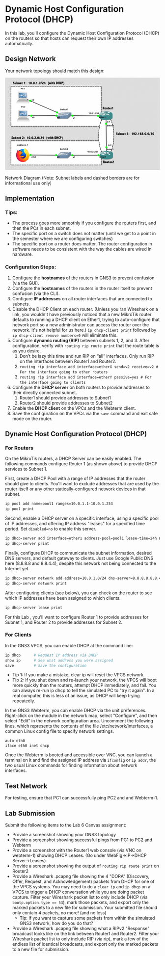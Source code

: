 # Dynamic Host Configuration Protocol (DHCP)
In this lab, you'll configure the Dynamic Host Configuration Protocol (DHCP) on the routers so that hosts can request their own IP addresses automatically.

## Design Network

Your network topology should match this design:

![img](./assets/network-05.png)

   Network Diagram (Note: Subnet labels and dashed borders are for informational use only)
## Implementation

### Tips:

- The process goes more smoothly if you configure the routers first, and then the PCs in each subnet.
- The specific port on a switch does not matter (until we get to a point in the semester where we are configuring switches)
- The specific port on a router does matter. The router configuration in software needs to be consistent with the way the cables are wired in hardware.

### Configuration Steps:

   1. Configure the **hostnames** of the routers in GNS3 to prevent confusion (via the GUI).
   1. Configure the **hostnames** of the routers in the router itself to prevent confusion (via the CLI).
   1. Configure **IP addresses** on all router interfaces that are connected to subnets.
   1. Disable the DHCP Client on each router. (Unless you ran Wireshark on a link, you wouldn't have previously noticed that a new MikroTik router defaults to running a DHCP client on Ether1, trying to auto-configure that network port so a new administrator can access the router over the network. It's not helpful for us here.) `ip dhcp-client print` followed by `ip dhcp-client remove numbers=0` will eliminate this.
   1. Configure **dynamic routing (RIP)** between subnets 1, 2, and 3. After configuration, verify with `routing rip route print` that the route table is as you desire.
      1. Don’t be lazy this time and run RIP on “all” interfaces. Only run RIP on the interfaces between Router1 and Router2.
      1. `routing rip interface add interface=etherX send=v2 receive=v2 # For the interface going to other routers`
      1. `routing rip interface add interface=etherY passive=yes # For the interface going to clients`
   1. Configure the **DHCP server** on both routers to provide addresses to their directly connected subnet.
      1. Router1 should provide addresses to Subnet1
      1. Router2 should provide addresses to Subnet2
   1. Enable the **DHCP client** on the VPCs and the Webterm client.
   1. Save the configuration on the VPCs via the `save` command and exit safe mode on the router.

## Dynamic Host Configuration Protocol (DHCP)
### For Routers

On the MikroTik routers, a DHCP Server can be easily enabled. The following commands configure Router 1 (as shown above) to provide DHCP services to Subnet 1.

First, create a DHCP Pool with a range of IP addresses that the router should give to clients. You'll want to exclude addresses that are used by the router itself or any other statically-configured network devices in that subnet.

```bash
ip pool add name=pool1 ranges=10.0.1.1-10.0.1.253
ip pool print
```

Second, enable a DHCP server on a specific interface, using a specific pool of IP addresses, and offering IP address "leases" for a specified time period. Set `disabled=no` to enable this server.

```bash
ip dhcp-server add interface=ether1 address-pool=pool1 lease-time=24h name=dhcp1 disabled=no
ip dhcp-server print
```

Finally, configure DHCP to communicate the subnet information, desired DNS servers, and default gateway to clients. Just use Google Public DNS here (8.8.8.8 and 8.8.4.4), despite this network not being connected to the Internet yet.

```bash
ip dhcp-server network add address=10.0.1.0/24 dns-server=8.8.8.8,8.8.4.4 gateway=10.0.1.254
ip dhcp-server network print
```
After configuring clients (see below), you can check on the router to see which IP addresses have been assigned to which clients.

```bash
ip dhcp-server lease print
```

For this Lab , you'll want to configure Router 1 to provide addresses for Subnet 1, and Router 2 to provide addresses for Subnet 2.

### For Clients

In the GNS3 VPCS, you can enable DHCP at the command line:
```bash
ip dhcp      # Request IP address via DHCP
show ip      # See what address you were assigned
save         # Save the configuration
```

   - Tip 1: If you make a mistake, clear ip will reset the VPCS network.
   - TIp 2: If you shut down and re-launch your network, the VPCS will boot more quickly than the routers, attempt DHCP immediately, and fail. You can always re-run ip dhcp to tell the simulated PC to "try it again". In a real computer, this is less of an issue, as DHCP will keep trying repeatedly.

In the GNS3 Webterm, you can enable DHCP via the unit preferences. Right-click on the module in the network map, select "Configure", and then select "Edit" in the network configuration area. Uncomment the following lines, which represents the contents of the file /etc/network/interfaces, a common Linux config file to specify network settings.

```
auto eth0
iface eth0 inet dhcp
```

Once the Webterm is booted and accessible over VNC, you can launch a terminal on it and find the assigned IP address via `ifconfig` or `ip addr`, the two usual Linux commands for finding information about network interfaces.

## Test Network

For testing, ensure that PC1 can successfully ping PC2 and and Webterm-1.

## Lab Submission

Submit the following items to the Lab 6 Canvas assignment:

   - Provide a screenshot showing your GNS3 topology
   - Provide a screenshot showing successful pings from PC1 to PC2 and Webterm
   - Provide a screenshot with the Router1 web console (via VNC on webterm-1) showing DHCP Leases. (Go under WebFig->IP->DHCP Server->Leases)
   - Provide a screenshot showing the output of `routing rip route print` on Router2
   - Provide a Wireshark .pcapng file showing the 4 "DORA" (Discovery, Offer, Request, and Acknowledgement) packets from DHCP for one of the VPCS systems. You may need to do a `clear ip` and `ip dhcp` on a VPCS to trigger a DHCP conversation while you are doing packet capture. Filter your Wireshark packet list to only include DHCP (via `bootp.option.type == 53`), mark those packets, and export only the marked packets to a new file for submission. Your submitted file should only contain 4 packets, no more! (and no less)
      - Tip: If you want to capture some packets from within the simulated GNS3 network, how do you do that?
   - Provide a Wireshark .pcapng file showing what a RIPv2 "Response" broadcast looks like on the link between Router1 and Router2. Filter your Wireshark packet list to only include RIP (via rip), mark a few of the endless list of identical broadcasts, and export only the marked packets to a new file for submission.
